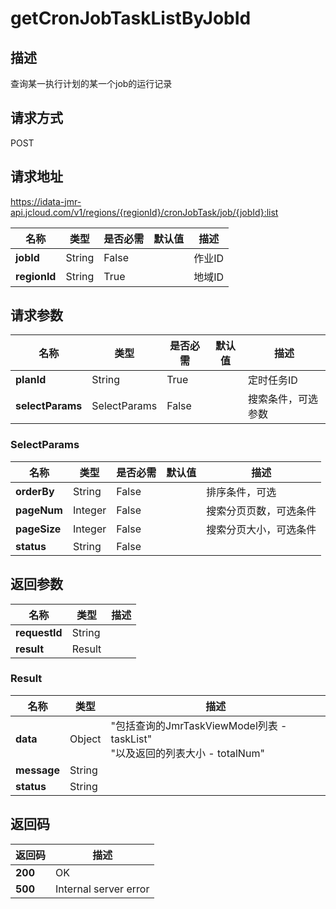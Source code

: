 # getCronJobTaskListByJobId


## 描述
查询某一执行计划的某一个job的运行记录

## 请求方式
POST

## 请求地址
https://idata-jmr-api.jcloud.com/v1/regions/{regionId}/cronJobTask/job/{jobId}:list

|名称|类型|是否必需|默认值|描述|
|---|---|---|---|---|
|**jobId**|String|False| |作业ID|
|**regionId**|String|True| |地域ID|

## 请求参数
|名称|类型|是否必需|默认值|描述|
|---|---|---|---|---|
|**planId**|String|True| |定时任务ID|
|**selectParams**|SelectParams|False| |搜索条件，可选参数|

### SelectParams
|名称|类型|是否必需|默认值|描述|
|---|---|---|---|---|
|**orderBy**|String|False| |排序条件，可选|
|**pageNum**|Integer|False| |搜索分页页数，可选条件|
|**pageSize**|Integer|False| |搜索分页大小，可选条件|
|**status**|String|False| | |

## 返回参数
|名称|类型|描述|
|---|---|---|
|**requestId**|String| |
|**result**|Result| |


### Result
|名称|类型|描述|
|---|---|---|
|**data**|Object|"包括查询的JmrTaskViewModel列表 - taskList"<br>"以及返回的列表大小 - totalNum"<br>|
|**message**|String| |
|**status**|String| |

## 返回码
|返回码|描述|
|---|---|
|**200**|OK|
|**500**|Internal server error|
